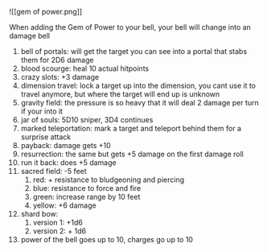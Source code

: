 ![[gem of power.png]]

When adding the Gem of Power to your bell, your bell will change into an damage bell

1. bell of portals: will get the target you can see into a portal that stabs them for 2D6 damage
2. blood scourge: heal 10 actual hitpoints
3. crazy slots: +3 damage 
4. dimension travel: lock a target up into the dimension, you cant use it to travel anymore, but where the target will end up is unknown
5. gravity field: the pressure is so heavy that it will deal 2 damage per turn if your into it
6. jar of souls: 5D10 sniper, 3D4 continues
7. marked teleportation: mark a target and teleport behind them for a surprise attack
8. payback: damage gets +10
9. resurrection: the same but gets +5 damage on the first damage roll
10. run it back: does +5 damage
11. sacred field: -5 feet
	1. red: + resistance to bludgeoning and piercing
	2. blue: resistance to force and fire
	3. green: increase range by 10 feet
	4. yellow: +6 damage
12. shard bow: 
	1. version 1: +1d6
	2. version 2: + 1d6
13. power of the bell goes up to 10, charges go up to 10